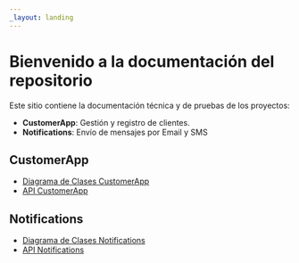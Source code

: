 ```yaml
---
_layout: landing
---
```


# Bienvenido a la documentación del repositorio

Este sitio contiene la documentación técnica y de pruebas de los proyectos:

- **CustomerApp**: Gestión y registro de clientes.
- **Notifications**: Envío de mensajes por Email y SMS

## CustomerApp

- [Diagrama de Clases CustomerApp](CustomerApp/disenio.md)
- [API CustomerApp](api/CustomerApp.Domain/CustomerApp.Domain.html)

## Notifications

- [Diagrama de Clases Notifications](Notifications/disenio.md)
- [API Notifications](api/Notifications.Domain/Notifications.Domain.html)